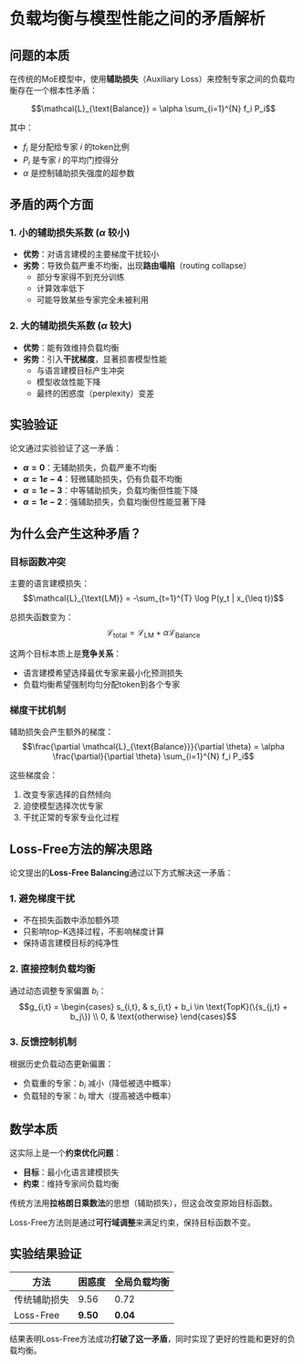 # 负载均衡与模型性能之间的矛盾解析

## 问题的本质

在传统的MoE模型中，使用**辅助损失**（Auxiliary Loss）来控制专家之间的负载均衡存在一个根本性矛盾：

$$\mathcal{L}_{\text{Balance}} = \alpha \sum_{i=1}^{N} f_i P_i$$

其中：
- $f_i$ 是分配给专家 $i$ 的token比例
- $P_i$ 是专家 $i$ 的平均门控得分
- $\alpha$ 是控制辅助损失强度的超参数

## 矛盾的两个方面

### 1. **小的辅助损失系数** ($\alpha$ 较小)
- **优势**：对语言建模的主要梯度干扰较小
- **劣势**：导致负载严重不均衡，出现**路由塌陷**（routing collapse）
  - 部分专家得不到充分训练
  - 计算效率低下
  - 可能导致某些专家完全未被利用

### 2. **大的辅助损失系数** ($\alpha$ 较大)
- **优势**：能有效维持负载均衡
- **劣势**：引入**干扰梯度**，显著损害模型性能
  - 与语言建模目标产生冲突
  - 模型收敛性能下降
  - 最终的困惑度（perplexity）变差

## 实验验证

论文通过实验验证了这一矛盾：

- **$\alpha = 0$**：无辅助损失，负载严重不均衡
- **$\alpha = 1e-4$**：轻微辅助损失，仍有负载不均衡
- **$\alpha = 1e-3$**：中等辅助损失，负载均衡但性能下降
- **$\alpha = 1e-2$**：强辅助损失，负载均衡但性能显著下降

## 为什么会产生这种矛盾？

### 目标函数冲突
主要的语言建模损失：
$$\mathcal{L}_{\text{LM}} = -\sum_{t=1}^{T} \log P(y_t | x_{\leq t})$$

总损失函数变为：
$$\mathcal{L}_{\text{total}} = \mathcal{L}_{\text{LM}} + \alpha \mathcal{L}_{\text{Balance}}$$

这两个目标本质上是**竞争关系**：
- 语言建模希望选择最优专家来最小化预测损失
- 负载均衡希望强制均匀分配token到各个专家

### 梯度干扰机制
辅助损失会产生额外的梯度：
$$\frac{\partial \mathcal{L}_{\text{Balance}}}{\partial \theta} = \alpha \frac{\partial}{\partial \theta} \sum_{i=1}^{N} f_i P_i$$

这些梯度会：
1. 改变专家选择的自然倾向
2. 迫使模型选择次优专家
3. 干扰正常的专家专业化过程

## Loss-Free方法的解决思路

论文提出的**Loss-Free Balancing**通过以下方式解决这一矛盾：

### 1. 避免梯度干扰
- 不在损失函数中添加额外项
- 只影响top-K选择过程，不影响梯度计算
- 保持语言建模目标的纯净性

### 2. 直接控制负载均衡
通过动态调整专家偏置 $b_i$：
$$g_{i,t} = \begin{cases}
s_{i,t}, & s_{i,t} + b_i \in \text{TopK}(\{s_{j,t} + b_j\}) \\
0, & \text{otherwise}
\end{cases}$$

### 3. 反馈控制机制
根据历史负载动态更新偏置：
- 负载重的专家：$b_i$ 减小（降低被选中概率）
- 负载轻的专家：$b_i$ 增大（提高被选中概率）

## 数学本质

这实际上是一个**约束优化问题**：
- **目标**：最小化语言建模损失
- **约束**：维持专家间负载均衡

传统方法用**拉格朗日乘数法**的思想（辅助损失），但这会改变原始目标函数。

Loss-Free方法则是通过**可行域调整**来满足约束，保持目标函数不变。

## 实验结果验证

| 方法 | 困惑度 | 全局负载均衡 |
|------|--------|-------------|
| 传统辅助损失 | 9.56 | 0.72 |
| Loss-Free | **9.50** | **0.04** |

结果表明Loss-Free方法成功**打破了这一矛盾**，同时实现了更好的性能和更好的负载均衡。